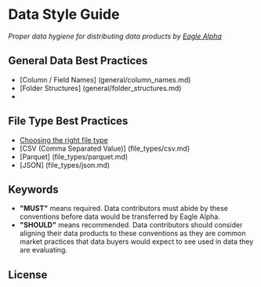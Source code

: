 # Data Style Guide
_Proper data hygiene for distributing data products_
_by [Eagle Alpha](https://eaglealpha.com)_

## General Data Best Practices

- [Column / Field Names] (general/column_names.md)
- [Folder Structures] (general/folder_structures.md)
- 

## File Type Best Practices

- [Choosing the right file type](file_types/choosing_the_right_file_type.md)
- [CSV (Comma Separated Value)] (file_types/csv.md)
- [Parquet] (file_types/parquet.md)
- [JSON] (file_types/json.md)

## Keywords

- __"MUST"__ means required. Data contributors must abide by these conventions before data would be transferred by Eagle Alpha.
- __"SHOULD"__ means recommended. Data contributors should consider aligning their data products to these conventions as they are common market practices that data buyers would expect to see used in data they are evaluating.

## License
